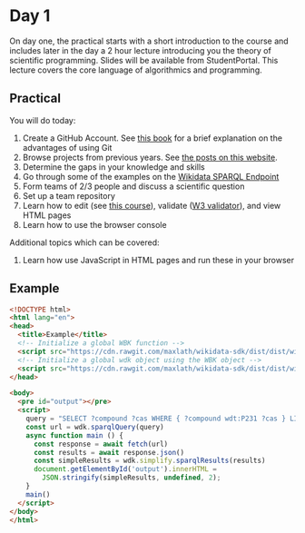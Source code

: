 
Day 1
=====

On day one, the practical starts with a short introduction to the course and includes later
in the day a 2 hour lecture introducing you the theory of scientific programming.
Slides will be available from StudentPortal. This lecture covers the core language of algorithmics and programming.


Practical
---------

You will do today:
1. Create a GitHub Account. See [this book](https://jwiegley.github.io/git-from-the-bottom-up/) for a brief explanation on the advantages of using Git
1. Browse projects from previous years. See [the posts on this website](https://chem-bla-ics.blogspot.com/search/label/%23pils).
1. Determine the gaps in your knowledge and skills
1. Go through some of the examples on the [Wikidata SPARQL Endpoint](https://query.wikidata.org/)
1. Form teams of 2/3 people and discuss a scientific question
1. Set up a team repository
1. Learn how to edit (see [this course](https://www.codecademy.com/learn/learn-html)), validate ([W3 validator](https://validator.w3.org/)), and view HTML pages
1. Learn how to use the browser console

Additional topics which can be covered:
1. Learn how use JavaScript in HTML pages and run these in your browser

Example
-------

```html
<!DOCTYPE html>
<html lang="en">
<head>
  <title>Example</title>
  <!-- Initialize a global WBK function -->
  <script src="https://cdn.rawgit.com/maxlath/wikidata-sdk/dist/dist/wikibase-sdk.min.js"></script>
  <!-- Initialize a global wdk object using the WBK object -->
  <script src="https://cdn.rawgit.com/maxlath/wikidata-sdk/dist/dist/wikidata-sdk.min.js"></script>
</head>

<body>
  <pre id="output"></pre>
  <script>
    query = "SELECT ?compound ?cas WHERE { ?compound wdt:P231 ?cas } LIMIT 10"
    const url = wdk.sparqlQuery(query)
    async function main () {
      const response = await fetch(url)
      const results = await response.json()
      const simpleResults = wdk.simplify.sparqlResults(results)
      document.getElementById('output').innerHTML =
        JSON.stringify(simpleResults, undefined, 2);
    }
    main()
  </script>
</body>
</html>
```
